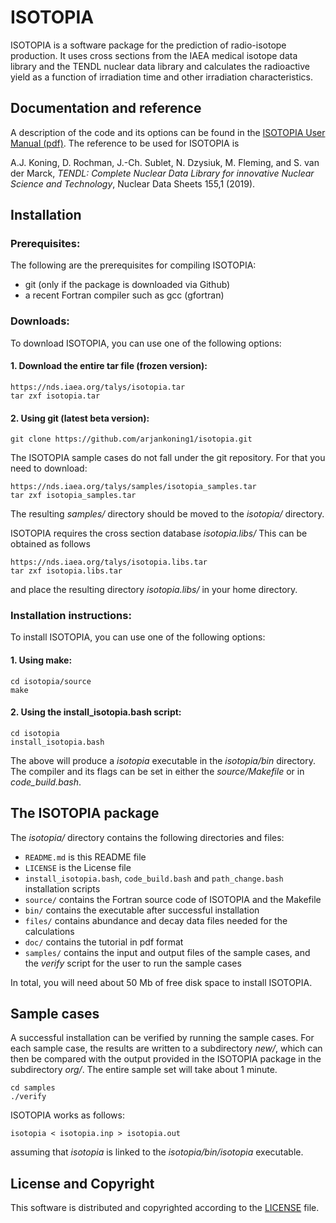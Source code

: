 
# ISOTOPIA
ISOTOPIA is a software package for the prediction of radio-isotope production. It uses cross sections from the IAEA medical isotope data library and the TENDL nuclear data library and calculates the radioactive yield as a function of irradiation time and other irradiation characteristics.

## Documentation and reference
A description of the code and its options can be found in the [ISOTOPIA User Manual (pdf)](https://github.com/arjankoning1/isotopia/blob/main/doc/isotopia.pdf).
The reference to be used for ISOTOPIA is

A.J. Koning, D. Rochman, J.-Ch. Sublet, N. Dzysiuk, M. Fleming, and S. van der Marck, *TENDL: Complete Nuclear Data Library for innovative Nuclear Science and Technology*, Nuclear Data Sheets 155,1 (2019).

## Installation

### Prerequisites:

The following are the prerequisites for compiling ISOTOPIA:
  - git (only if the package is downloaded via Github)
  - a recent Fortran compiler such as gcc (gfortran)

### Downloads:

To download ISOTOPIA, you can use one of the following options:
#### 1. Download the entire tar file (frozen version):
```
https://nds.iaea.org/talys/isotopia.tar
tar zxf isotopia.tar
```

#### 2. Using git (latest beta version):
```
git clone https://github.com/arjankoning1/isotopia.git
```
The ISOTOPIA sample cases do not fall under the git repository. For that you need to download:
```
https://nds.iaea.org/talys/samples/isotopia_samples.tar
tar zxf isotopia_samples.tar
```
The resulting *samples/* directory should be moved to the *isotopia/* directory.

ISOTOPIA requires the cross section database *isotopia.libs/*
This can be obtained as follows
```
https://nds.iaea.org/talys/isotopia.libs.tar
tar zxf isotopia.libs.tar
```
and place the resulting directory *isotopia.libs/* in your home directory.

### Installation instructions:

To install ISOTOPIA, you can use one of the following options:
#### 1. Using make:
```
cd isotopia/source
make
```
#### 2. Using the install_isotopia.bash script:
```
cd isotopia
install_isotopia.bash
```

The above will produce a *isotopia* executable in the *isotopia/bin* directory.
The compiler and its flags can be set in either the *source/Makefile* or in *code_build.bash*.

## The ISOTOPIA package

The *isotopia/* directory contains the following directories and files:

+ `README.md` is this README file
+ `LICENSE` is the License file
+ `install_isotopia.bash`, `code_build.bash` and `path_change.bash` installation scripts
+ `source/` contains the Fortran source code of ISOTOPIA and the Makefile
+ `bin/` contains the executable after successful installation
+ `files/` contains abundance and decay data files needed for the calculations
+ `doc/` contains the tutorial in pdf format
+ `samples/` contains the input and output files of the sample cases, and the *verify* script for the user to run the sample cases

In total, you will need about 50 Mb of free disk space to install ISOTOPIA.

## Sample cases

A successful installation can be verified by running the sample cases. For each sample case, the results are written to a subdirectory *new/*, which can then be compared with the output provided in the ISOTOPIA package in the subdirectory *org/*. The entire sample set will take about 1 minute.
```
cd samples
./verify
```

ISOTOPIA works as follows:
```
isotopia < isotopia.inp > isotopia.out
```
assuming that *isotopia* is linked to the *isotopia/bin/isotopia* executable.

## License and Copyright
This software is distributed and copyrighted according to the [LICENSE](LICENSE) file.

